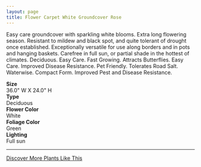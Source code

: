 ```yaml
---
layout: page
title: Flower Carpet White Groundcover Rose
---
```


<div class="row">
  <div class="col-md-4">
    <div class="plant-image plant-image-large" style="background-image: url(&quot;https://s3-us-west-1.amazonaws.com/images.plantwithbloom.com/flower_carpet_white_groundcover_rose.jpg&quot;);"></div>
  </div>
  <div class="col-md-8">
    <div>
      <p>Easy care groundcover with sparkling white blooms. Extra long flowering season. Resistant to mildew and black spot, and quite tolerant of drought once established. Exceptionally versatile for use along borders and in pots and hanging baskets. Carefree in full sun, or partial shade in the hottest of climates. Deciduous. Easy Care. Fast Growing. Attracts Butterflies. Easy Care. Improved Disease Resistance. Pet Friendly. Tolerates Road Salt. Waterwise. Compact Form. Improved Pest and Disease Resistance.</p>
      <div class="row">
        <div class="col-md-3">
          <strong>Size</strong>
        </div>
        <div class="col-md-9">36.0" W X 24.0" H</div>
      </div>
      <div class="row">
        <div class="col-md-3">
          <strong>Type</strong>
        </div>
        <div class="col-md-9">Deciduous </div>
      </div>
      <div class="row">
        <div class="col-md-3">
          <strong>Flower Color</strong>
        </div>
        <div class="col-md-9">White</div>
      </div>
      <div class="row">
        <div class="col-md-3">
          <strong>Foliage Color</strong>
        </div>
        <div class="col-md-9">Green</div>
      </div>
      <div class="row">
        <div class="col-md-3">
          <strong>Lighting</strong>
        </div>
        <div class="col-md-9">Full sun</div>
      </div>
    </div>
    <hr/>
    <a class="btn btn-default" href="http://app.plantwithbloom.com/search">Discover More Plants Like This</a>
  </div>
</div>